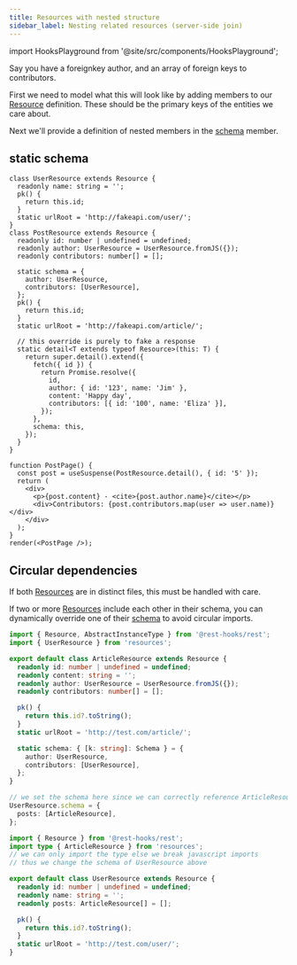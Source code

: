 ```yaml
---
title: Resources with nested structure
sidebar_label: Nesting related resources (server-side join)
---
```


import HooksPlayground from '@site/src/components/HooksPlayground';

Say you have a foreignkey author, and an array of foreign keys to contributors.

First we need to model what this will look like by adding members to our [Resource][1] definition.
These should be the primary keys of the entities we care about.

Next we'll provide a definition of nested members in the [schema][3] member.

## static schema

<HooksPlayground groupId="schema" defaultOpen="y">

```tsx
class UserResource extends Resource {
  readonly name: string = '';
  pk() {
    return this.id;
  }
  static urlRoot = 'http://fakeapi.com/user/';
}
class PostResource extends Resource {
  readonly id: number | undefined = undefined;
  readonly author: UserResource = UserResource.fromJS({});
  readonly contributors: number[] = [];

  static schema = {
    author: UserResource,
    contributors: [UserResource],
  };
  pk() {
    return this.id;
  }
  static urlRoot = 'http://fakeapi.com/article/';

  // this override is purely to fake a response
  static detail<T extends typeof Resource>(this: T) {
    return super.detail().extend({
      fetch({ id }) {
        return Promise.resolve({
          id,
          author: { id: '123', name: 'Jim' },
          content: 'Happy day',
          contributors: [{ id: '100', name: 'Eliza' }],
        });
      },
      schema: this,
    });
  }
}

function PostPage() {
  const post = useSuspense(PostResource.detail(), { id: '5' });
  return (
    <div>
      <p>{post.content} - <cite>{post.author.name}</cite></p>
      <div>Contributors: {post.contributors.map(user => user.name)}</div>
    </div>
  );
}
render(<PostPage />);
```

</HooksPlayground>

## Circular dependencies

If both [Resources][1] are in distinct files, this must be handled with care.

If two or more [Resources][1] include each other in their schema, you can dynamically override
one of their [schema][3] to avoid circular imports.

```typescript title="resources/ArticleResource.ts"
import { Resource, AbstractInstanceType } from '@rest-hooks/rest';
import { UserResource } from 'resources';

export default class ArticleResource extends Resource {
  readonly id: number | undefined = undefined;
  readonly content: string = '';
  readonly author: UserResource = UserResource.fromJS({});
  readonly contributors: number[] = [];

  pk() {
    return this.id?.toString();
  }
  static urlRoot = 'http://test.com/article/';

  static schema: { [k: string]: Schema } = {
    author: UserResource,
    contributors: [UserResource],
  };
}

// we set the schema here since we can correctly reference ArticleResource
UserResource.schema = {
  posts: [ArticleResource],
};
```

```typescript title="resources/UserResource.ts"
import { Resource } from '@rest-hooks/rest';
import type { ArticleResource } from 'resources';
// we can only import the type else we break javascript imports
// thus we change the schema of UserResource above

export default class UserResource extends Resource {
  readonly id: number | undefined = undefined;
  readonly name: string = '';
  readonly posts: ArticleResource[] = [];

  pk() {
    return this.id?.toString();
  }
  static urlRoot = 'http://test.com/user/';
}
```

[1]: ../api/Resource.md
[2]: /docs/api/useCache
[3]: /docs/api/Entity#schema

